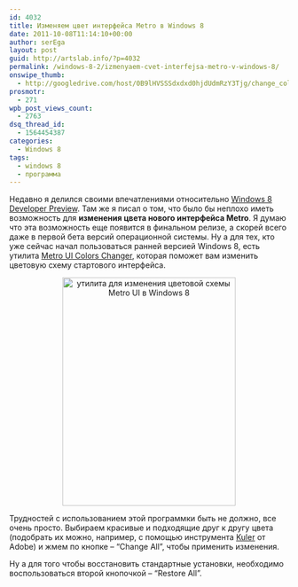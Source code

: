 ```yaml
---
id: 4032
title: Изменяем цвет интерфейса Metro в Windows 8
date: 2011-10-08T11:14:10+00:00
author: serEga
layout: post
guid: http://artslab.info/?p=4032
permalink: /windows-8-2/izmenyaem-cvet-interfejsa-metro-v-windows-8/
onswipe_thumb:
  - http://googledrive.com/host/0B9lHVSSSdxdxd0hjdUdmRzY3Tjg/change_color_of_metro_ui_windows8.jpg
prosmotr:
  - 271
wpb_post_views_count:
  - 2763
dsq_thread_id:
  - 1564454387
categories:
  - Windows 8
tags:
  - windows 8
  - программа
---
```

Недавно я делился своими впечатлениями относительно [Windows 8 Developer Preview](http://artslab.info/windows-8-2/windows-8-developer-preview-pervye-vpechatleniya-obzor/ "Windows 8 Developer Preview – первые впечатления (обзор)"). Там же я писал о том, что было бы неплохо иметь возможность для **изменения цвета нового интерфейса Metro**. Я думаю что эта возможность еще появится в финальном релизе, а скорей всего даже в первой бета версий операционной системы. Ну а для тех, кто уже сейчас начал пользоваться ранней версией Windows 8, есть утилита [Metro UI Colors Changer](http://www.door2windows.com/metro-ui-colors-changer-colors-windows-8-elements/), которая поможет вам изменить цветовую схему стартового интерфейса.

<center>
  <img src="http://googledrive.com/host/0B9lHVSSSdxdxd0hjdUdmRzY3Tjg/change_color_of_metro_ui_windows8.jpg" alt="утилита для изменения цветовой схемы Metro UI в Windows 8" title="change_color_of_metro_ui_windows8" width="312" height="412" class="alignnone size-full wp-image-4033" />
</center>

Трудностей с использованием этой программки быть не должно, все очень просто. Выбираем красивые и подходящие друг к другу цвета (подобрать их можно, например, с помощью инструмента [Kuler](http://kuler.adobe.com/) от Adobe) и жмем по кнопке &#8211; &#8220;Change All&#8221;, чтобы применить изменения.

Ну а для того чтобы восстановить стандартные установки, необходимо воспользоваться второй кнопочкой &#8211; &#8220;Restore All&#8221;.